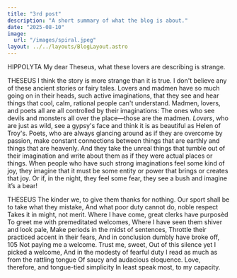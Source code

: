 ```yaml
---
title: "3rd post"
description: "A short summary of what the blog is about."
date: "2025-08-10"
image:
  url: "/images/spiral.jpeg"
layout: ../../layouts/BlogLayout.astro
---
```


HIPPOLYTA
My dear Theseus, what these lovers are describing is strange.

THESEUS
I think the story is more strange than it is true. I don't believe any of these ancient stories or fairy tales. Lovers and madmen have so much going on in their heads, such active imaginations, that they see and hear things that cool, calm, rational people can't understand. Madmen, lovers, and poets all are all controlled by their imaginations: The ones who see devils and monsters all over the place—those are the madmen. _Lovers_, who are just as wild, see a gypsy's face and think it is as beautiful as Helen of Troy's. Poets, who are always glancing around as if they are overcome by passion, make constant connections between things that are earthly and things that are heavenly. And they take the unreal things that tumble out of their imagination and write about them as if they were actual places or things. When people who have such strong imaginations feel some kind of joy, they imagine that it must be some entity or power that brings or creates that joy. Or if, in the night, they feel some fear, they see a bush and imagine it’s a bear!

THESEUS
The kinder we, to give them thanks for nothing.
Our sport shall be to take what they mistake,
And what poor duty cannot do, noble respect
Takes it in might, not merit.
Where I have come, great clerks have purposèd To greet me with premeditated welcomes,
Where I have seen them shiver and look pale,
Make periods in the midst of sentences, Throttle their practiced accent in their fears, And in conclusion dumbly have broke off, 105 Not paying me a welcome. Trust me, sweet, Out of this silence yet I picked a welcome, And in the modesty of fearful duty I read as much as from the rattling tongue Of saucy and audacious eloquence. Love, therefore, and tongue-tied simplicity In least speak most, to my capacity.
